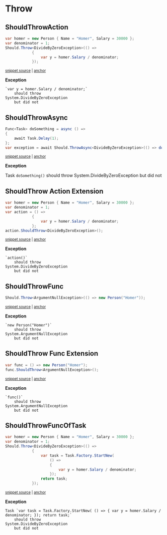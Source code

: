 # Throw


## ShouldThrowAction

<!-- snippet: ShouldThrowExamples.ShouldThrowAction.codeSample.approved.cs -->
<a id='55961712'></a>
```cs
var homer = new Person { Name = "Homer", Salary = 30000 };
var denominator = 1;
Should.Throw<DivideByZeroException>(() =>
            {
                var y = homer.Salary / denominator;
            });
```
<sup><a href='/src/DocumentationExamples/CodeExamples/ShouldThrowExamples.ShouldThrowAction.codeSample.approved.cs#L1-L6' title='Snippet source file'>snippet source</a> | <a href='#55961712' title='Start of snippet'>anchor</a></sup>
<!-- endSnippet -->

**Exception**

<!-- include: ShouldThrowExamples.ShouldThrowAction.exceptionText.approved.txt -->
```
`var y = homer.Salary / denominator;`
    should throw
System.DivideByZeroException
    but did not
```
<!-- endInclude -->


## ShouldThrowAsync

<!-- snippet: ShouldThrowAsync -->
<a id='29d6a5af'></a>
```cs
Func<Task> doSomething = async () =>
{
    await Task.Delay(1);
};
var exception = await Should.ThrowAsync<DivideByZeroException>(() => doSomething());
```
<sup><a href='/src/Shouldly.Tests/ShouldThrowAsync/FuncOfTaskScenarioAsync.cs#L103-L109' title='Snippet source file'>snippet source</a> | <a href='#29d6a5af' title='Start of snippet'>anchor</a></sup>
<!-- endSnippet -->

**Exception**

Task `doSomething()` <!-- include: FuncOfTaskScenarioAsync.ShouldThrowAsync.approved.txt -->
    should throw
System.DivideByZeroException
    but did not <!-- endInclude -->


## ShouldThrow Action Extension

<!-- snippet: ShouldThrowExamples.ShouldThrowActionExtension.codeSample.approved.cs -->
<a id='de1acfa0'></a>
```cs
var homer = new Person { Name = "Homer", Salary = 30000 };
var denominator = 1;
var action = () =>
            {
                var y = homer.Salary / denominator;
            };
action.ShouldThrow<DivideByZeroException>();
```
<sup><a href='/src/DocumentationExamples/CodeExamples/ShouldThrowExamples.ShouldThrowActionExtension.codeSample.approved.cs#L1-L7' title='Snippet source file'>snippet source</a> | <a href='#de1acfa0' title='Start of snippet'>anchor</a></sup>
<!-- endSnippet -->

**Exception**

<!-- include: ShouldThrowExamples.ShouldThrowActionExtension.exceptionText.approved.txt -->
```
`action()`
    should throw
System.DivideByZeroException
    but did not
```
<!-- endInclude -->


## ShouldThrowFunc

<!-- snippet: ShouldThrowExamples.ShouldThrowFunc.codeSample.approved.cs -->
<a id='79612a9b'></a>
```cs
Should.Throw<ArgumentNullException>(() => new Person("Homer"));
```
<sup><a href='/src/DocumentationExamples/CodeExamples/ShouldThrowExamples.ShouldThrowFunc.codeSample.approved.cs#L1-L1' title='Snippet source file'>snippet source</a> | <a href='#79612a9b' title='Start of snippet'>anchor</a></sup>
<!-- endSnippet -->

**Exception**

<!-- include: ShouldThrowExamples.ShouldThrowFunc.exceptionText.approved.txt -->
```
`new Person("Homer")`
    should throw
System.ArgumentNullException
    but did not
```
<!-- endInclude -->


## ShouldThrow Func Extension

<!-- snippet: ShouldThrowExamples.ShouldThrowFuncExtension.codeSample.approved.cs -->
<a id='3dda9edc'></a>
```cs
var func = () => new Person("Homer");
func.ShouldThrow<ArgumentNullException>();
```
<sup><a href='/src/DocumentationExamples/CodeExamples/ShouldThrowExamples.ShouldThrowFuncExtension.codeSample.approved.cs#L1-L2' title='Snippet source file'>snippet source</a> | <a href='#3dda9edc' title='Start of snippet'>anchor</a></sup>
<!-- endSnippet -->

**Exception**

<!-- include: ShouldThrowExamples.ShouldThrowFuncExtension.exceptionText.approved.txt -->
```
`func()`
    should throw
System.ArgumentNullException
    but did not
```
<!-- endInclude -->


## ShouldThrowFuncOfTask

<!-- snippet: ShouldThrowExamples.ShouldThrowFuncOfTask.codeSample.approved.cs -->
<a id='c98370e9'></a>
```cs
var homer = new Person { Name = "Homer", Salary = 30000 };
var denominator = 1;
Should.Throw<DivideByZeroException>(() =>
            {
                var task = Task.Factory.StartNew(
                    () =>
                    {
                        var y = homer.Salary / denominator;
                    });
                return task;
            });
```
<sup><a href='/src/DocumentationExamples/CodeExamples/ShouldThrowExamples.ShouldThrowFuncOfTask.codeSample.approved.cs#L1-L11' title='Snippet source file'>snippet source</a> | <a href='#c98370e9' title='Start of snippet'>anchor</a></sup>
<!-- endSnippet -->

**Exception**

<!-- include: ShouldThrowExamples.ShouldThrowFuncOfTask.exceptionText.approved.txt -->
```
Task `var task = Task.Factory.StartNew( () => { var y = homer.Salary / denominator; }); return task;`
    should throw
System.DivideByZeroException
    but did not
```
<!-- endInclude -->
